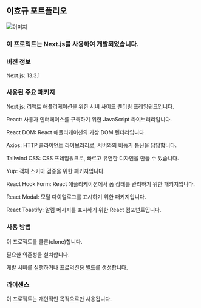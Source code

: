 ## 이효규 포트폴리오

![이미지](https://www.notion.so/image/https%3A%2F%2Fprod-files-secure.s3.us-west-2.amazonaws.com%2Fb9ab5293-5d91-489d-9313-360a24c8bf9c%2F9125cc9b-7747-4049-ab88-a956cfa84c87%2Fpfs-0.png?table=block&id=9cb084f6-da74-40d3-817e-c8a1a4914b39&spaceId=b9ab5293-5d91-489d-9313-360a24c8bf9c&width=1420&userId=d8f75b76-3ba2-438e-b15e-bb2ea5e52e30&cache=v2)


### 이 프로젝트는 Next.js를 사용하여 개발되었습니다.


### 버전 정보

Next.js: 13.3.1

### 사용된 주요 패키지

Next.js: 리액트 애플리케이션을 위한 서버 사이드 렌더링 프레임워크입니다.

React: 사용자 인터페이스를 구축하기 위한 JavaScript 라이브러리입니다.

React DOM: React 애플리케이션의 가상 DOM 렌더러입니다.

Axios: HTTP 클라이언트 라이브러리로, 서버와의 비동기 통신을 담당합니다.

Tailwind CSS: CSS 프레임워크로, 빠르고 유연한 디자인을 만들 수 있습니다.

Yup: 객체 스키마 검증을 위한 패키지입니다.

React Hook Form: React 애플리케이션에서 폼 상태를 관리하기 위한 패키지입니다.

React Modal: 모달 다이얼로그를 표시하기 위한 패키지입니다.

React Toastify: 알림 메시지를 표시하기 위한 React 컴포넌트입니다.

### 사용 방법

이 프로젝트를 클론(clone)합니다.

필요한 의존성을 설치합니다.

개발 서버를 실행하거나 프로덕션용 빌드를 생성합니다.

### 라이센스

이 프로젝트는 개인적인 목적으로만 사용됩니다.
